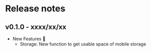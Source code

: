 # Release notes

## v0.1.0 - xxxx/xx/xx

- New Features :rocket:
  - Storage: New function to get usable space of mobile storage 
